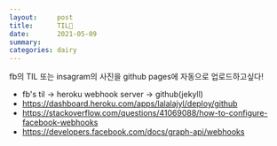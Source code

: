 ```yaml
---
layout:     post
title:      TIL👻
date:       2021-05-09
summary:    
categories: dairy
---
```

fb의 TIL 또는 insagram의 사진을 github pages에 자동으로 업로드하고싶다!
- fb's til -> heroku webhook server -> github(jekyll)
- https://dashboard.heroku.com/apps/lalalajyl/deploy/github
- https://stackoverflow.com/questions/41069088/how-to-configure-facebook-webhooks
- https://developers.facebook.com/docs/graph-api/webhooks
